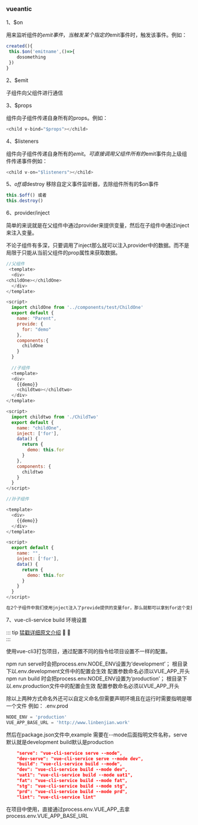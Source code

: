 ### vueantic

1、$on 

用来监听组件的$emit事件，当触发某个指定的$emit事件时，触发该事件。例如：<br>
```js
created(){
 this.$on('emitname',()=>{
    dosomething
 })
}

```

2、$emit

子组件向父组件进行通信

3、$props

组件向子组件传递自身所有的props。例如：<br>
```js
<child v-bind="$props"></child>
```

4、$listeners

组件向子组件传递自身所有的$emit。可直接调用父组件所有的$emit事件向上级组件传递事件例如：<br>
```js
<child v-on="$listeners"></child>

```

5、$off或$destroy
 移除自定义事件监听器，去除组件所有的$on事件
 ```js
this.$off() 或者
this.destroy()
 ```

6、provider/inject

简单的来说就是在父组件中通过provider来提供变量，然后在子组件中通过inject来注入变量。<br>

不论子组件有多深，只要调用了inject那么就可以注入provider中的数据。而不是局限于只能从当前父组件的prop属性来获取数据。

```js
//父组件
 <template>
  <div>
<childOne></childOne>
  </div>
</template>

<script>
  import childOne from '../components/test/ChildOne'
  export default {
    name: "Parent",
    provide: {
      for: "demo"
    },
    components:{
      childOne
    }
  }
  
  //子组件
  <template>
  <div>
    {{demo}}
    <childtwo></childtwo>
  </div>
</template>

<script>
  import childtwo from './ChildTwo'
  export default {
    name: "childOne",
    inject: ['for'],
    data() {
      return {
        demo: this.for
      }
    },
    components: {
      childtwo
    }
  }
</script>

//孙子组件

<template>
  <div>
    {{demo}}
  </div>
</template>

<script>
  export default {
    name: "",
    inject: ['for'],
    data() {
      return {
        demo: this.for
      }
    }
  }
</script>

在2个子组件中我们使用jnject注入了provide提供的变量for，那么就都可以拿到for这个变量
```

7、vue-cli-service build 环境设置

::: tip <span style="color:#999;font-weight: initial;"><a href="https://blog.csdn.net/linbenjian/article/details/85261201">猛戳详细原文介绍</a></span> 🎉 💯
&ensp;                     				  
:::


使用vue-cli3打包项目，通过配置不同的指令给项目设置不一样的配置。

npm run serve时会把process.env.NODE_ENV设置为‘development’；
根目录下以.env.development文件中的配置会生效
配置参数命名必须以VUE_APP_开头
npm run build 时会把process.env.NODE_ENV设置为‘production’；
根目录下以.env.production文件中的配置会生效
配置参数命名必须以VUE_APP_开头


除以上两种方式命名外还可以自定义命名但需要声明环境且在运行时需要指明是哪一个文件
例如：
.env.prod

```js
NODE_ENV = 'production'
VUE_APP_BASE_URL = 'http://www.linbenjian.work'
```

然后在package.json文件中,example
需要在--mode后面指明文件名称，serve默认就是development
build默认是production

```json
    "serve": "vue-cli-service serve --mode",
    "dev-serve": "vue-cli-service serve --mode dev",
    "build": "vue-cli-service build --mode",
    "dev": "vue-cli-service build --mode dev",
    "uat1": "vue-cli-service build --mode uat1",
    "fat": "vue-cli-service build --mode fat",
    "stg": "vue-cli-service build --mode stg",
    "prd": "vue-cli-service build --mode prd",
    "lint": "vue-cli-service lint"

```

在项目中使用，直接通过process.env.VUE_APP_去拿
process.env.VUE_APP_BASE_URL



 




